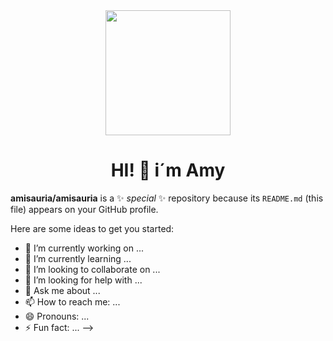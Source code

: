 
<div id="header" align="center">
<img src="https://media.giphy.com/media/DgLsbUL7SG3kI/giphy.gif" width="200"/>
<h1 align="center">HI! 👋 i´m Amy</h1>
</div>


**amisauria/amisauria** is a ✨ _special_ ✨ repository because its `README.md` (this file) appears on your GitHub profile.

Here are some ideas to get you started:

- 🔭 I’m currently working on ...
- 🌱 I’m currently learning ...
- 👯 I’m looking to collaborate on ...
- 🤔 I’m looking for help with ...
- 💬 Ask me about ...
- 📫 How to reach me: ...
- 😄 Pronouns: ...
- ⚡ Fun fact: ...
-->
